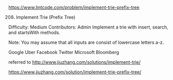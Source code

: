 https://www.lintcode.com/problem/implement-trie-prefix-tree

208. Implement Trie (Prefix Tree)

Difficulty: Medium
Contributors: Admin
Implement a trie with insert, search, and startsWith methods.

Note:
You may assume that all inputs are consist of lowercase letters a-z.

Google Uber Facebook Twitter Microsoft Bloomberg


referred to http://www.jiuzhang.com/solutions/implement-trie/

https://www.jiuzhang.com/solution/implement-trie-prefix-tree/
